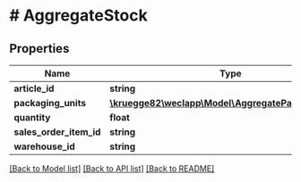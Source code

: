 # # AggregateStock

## Properties

Name | Type | Description | Notes
------------ | ------------- | ------------- | -------------
**article_id** | **string** |  | [optional]
**packaging_units** | [**\kruegge82\weclapp\Model\AggregatePackagingUnit[]**](AggregatePackagingUnit.md) |  | [optional]
**quantity** | **float** |  | [optional]
**sales_order_item_id** | **string** |  | [optional]
**warehouse_id** | **string** |  | [optional]

[[Back to Model list]](../../README.md#models) [[Back to API list]](../../README.md#endpoints) [[Back to README]](../../README.md)
